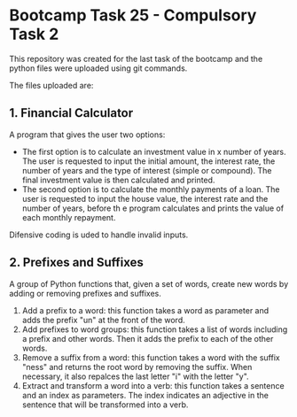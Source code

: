 # Bootcamp Task 25 - Compulsory Task 2
This repository was created for the last task of the bootcamp and the python files were uploaded using git commands.

The files uploaded are: 

## 1. Financial Calculator 
A program that gives the user two options:
  * The first option is to calculate an investment value in x number of years. The user is requested to input the initial amount, the interest rate, the number of years and the type of interest (simple or compound). The final investment value is then calculated and printed.
  * The second option is to calculate the monthly payments of a loan. The user is requested to input the house value, the interest rate and the number of years, before th e program calculates and prints the value of each monthly repayment.

Difensive coding is uded to handle invalid inputs.
<br>

## 2. Prefixes and Suffixes
A group of Python functions that, given a set of words, create new words by adding or removing prefixes and suffixes.
  1. Add a prefix to a word: this function takes a word as parameter and adds the prefix "un" at the front of the word.
  2. Add prefixes to word groups: this function takes a list of words including a prefix and other words. Then it adds the prefix to each of the other words.
  3. Remove a suffix from a word: this function takes a word with the suffix "ness" and returns the root word by removing the suffix. When necessary, it also repalces the last letter "i" with the letter "y".
  4. Extract and transform a word into a verb: this function takes a sentence and an index as parameters. The index indicates an adjective in the sentence that will be transformed into a verb.

